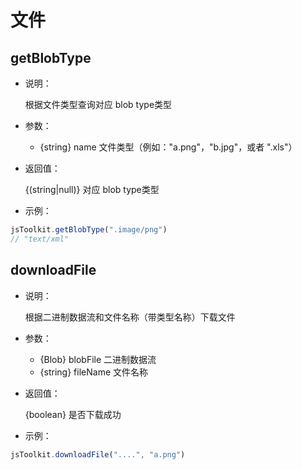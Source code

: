 # 文件

## getBlobType

- 说明：

	根据文件类型查询对应 blob type类型

- 参数：

    - {string} name 文件类型（例如："a.png"，"b.jpg"，或者 ".xls"）

- 返回值：

  {(string|null)} 对应 blob type类型

- 示例：

```js
jsToolkit.getBlobType(".image/png")
// "text/xml"
```

## downloadFile

- 说明：

  根据二进制数据流和文件名称（带类型名称）下载文件

- 参数：

    - {Blob} blobFile 二进制数据流
    - {string} fileName 文件名称

- 返回值：

  {boolean} 是否下载成功

- 示例：

```js
jsToolkit.downloadFile("....", "a.png")
```

